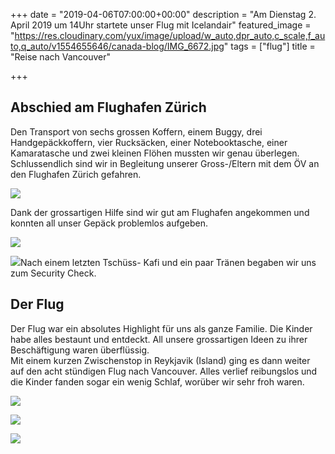 +++
date = "2019-04-06T07:00:00+00:00"
description = "Am Dienstag 2. April 2019 um 14Uhr startete unser Flug mit Icelandair"
featured_image = "https://res.cloudinary.com/yux/image/upload/w_auto,dpr_auto,c_scale,f_auto,q_auto/v1554655646/canada-blog/IMG_6672.jpg"
tags = ["flug"]
title = "Reise nach Vancouver"

+++
## Abschied am Flughafen Zürich

Den Transport von sechs grossen Koffern, einem Buggy, drei Handgepäckkoffern, vier Rucksäcken, einer Notebooktasche, einer Kamaratasche und zwei kleinen Flöhen mussten wir genau überlegen. Schlussendlich sind wir in Begleitung unserer Gross-/Eltern mit dem ÖV an den Flughafen Zürich gefahren. 

![](https://res.cloudinary.com/yux/image/upload/w_auto,dpr_auto,c_scale,f_auto,q_auto/v1554654481/canada-blog/IMG_0035.jpg)

Dank der grossartigen Hilfe sind wir gut am Flughafen angekommen und konnten all unser Gepäck problemlos aufgeben.

![](https://res.cloudinary.com/yux/image/upload/w_auto,dpr_auto,c_scale,f_auto,q_auto/v1554655211/canada-blog/IMG_0046.jpg)

![](https://res.cloudinary.com/yux/image/upload/w_auto,dpr_auto,c_scale,f_auto,q_auto/v1554654788/canada-blog/IMG_0010.jpg)Nach einem letzten Tschüss- Kafi und ein paar Tränen begaben wir uns zum Security Check.

## Der Flug

Der Flug war ein absolutes Highlight für uns als ganze Familie. Die Kinder habe alles bestaunt und entdeckt. All unsere grossartigen Ideen zu ihrer Beschäftigung waren überflüssig.  
Mit einem kurzen Zwischenstop in Reykjavik (Island) ging es dann weiter auf den acht stündigen Flug nach Vancouver. Alles verlief reibungslos und die Kinder fanden sogar ein wenig Schlaf, worüber wir sehr froh waren.

![](https://res.cloudinary.com/yux/image/upload/w_auto,dpr_auto,c_scale,f_auto,q_auto/v1554655991/canada-blog/IMG_6666.jpg)

![](https://res.cloudinary.com/yux/image/upload/w_auto,dpr_auto,c_scale,f_auto,q_auto/v1554867344/canada-blog/IMG_0023.jpg)

![](https://res.cloudinary.com/yux/image/upload/w_auto,dpr_auto,c_scale,f_auto,q_auto/v1555214343/canada-blog/IMG_0037.jpg)